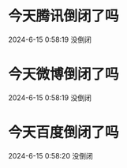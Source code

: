 # 今天腾讯倒闭了吗

2024-6-15 0:58:19 没倒闭

# 今天微博倒闭了吗

2024-6-15 0:58:19 没倒闭

# 今天百度倒闭了吗

2024-6-15 0:58:20 没倒闭


